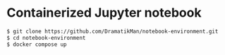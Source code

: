 <h1>Containerized Jupyter notebook</h1>

```bash
$ git clone https://github.com/DramatikMan/notebook-environment.git
$ cd notebook-environment
$ docker compose up
```
